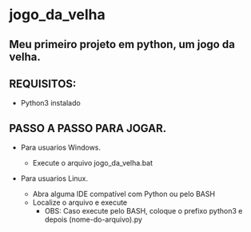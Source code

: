# jogo_da_velha

## Meu primeiro projeto em python, um jogo da velha.

## REQUISITOS:
- Python3 instalado

## PASSO A PASSO PARA JOGAR.
- Para usuarios Windows.
  - Execute o arquivo jogo_da_velha.bat
 
- Para usuarios Linux.
  - Abra alguma IDE compatível com Python ou pelo BASH
  - Localize o arquivo e execute
     - OBS: Caso execute pelo BASH, coloque o prefixo python3 e depois (nome-do-arquivo).py 
